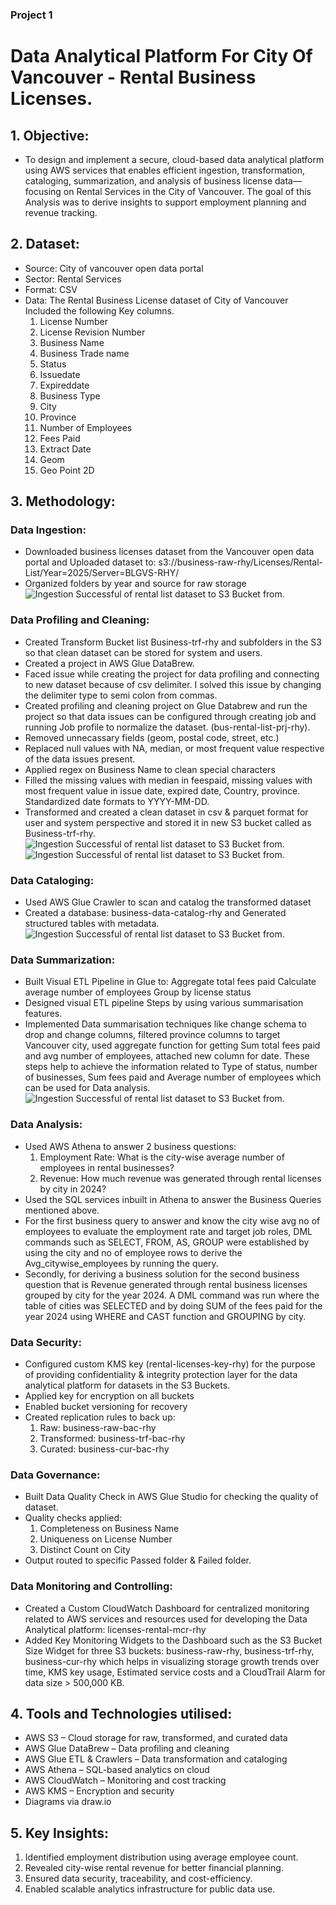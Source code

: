 ### Project 1 

# **Data Analytical Platform For City Of Vancouver - Rental Business Licenses.**

## 1. Objective:
-  To design and implement a secure, cloud-based data analytical platform using AWS services that enables efficient ingestion, transformation, cataloging, summarization, and analysis of business license data—focusing on Rental Services in the City of Vancouver. The goal of this Analysis was to derive insights to support employment planning and revenue tracking.

## 2. Dataset:
- Source: City of vancouver open data portal
- Sector: Rental Services
- Format: CSV
- Data: The Rental Business License dataset of City of Vancouver Included the following Key columns.
  1. License Number
  2. License Revision Number
  3. Business Name
  4. Business Trade name
  5. Status
  6. Issuedate
  7. Expireddate
  8. Business Type
  9. City
  10. Province
  11. Number of Employees
  12. Fees Paid
  13. Extract Date
  14. Geom
  15. Geo Point 2D

## 3. Methodology:
### Data Ingestion:
- Downloaded business licenses dataset from the Vancouver open data portal and Uploaded dataset to: s3://business-raw-rhy/Licenses/Rental-List/Year=2025/Server=BLGVS-RHY/
- Organized folders by year and source for raw storage
![Ingestion Successful of rental list dataset to S3 Bucket from.](https://github.com/RhythmKanani/Data-Analyst-Portfoilio-Rhythm/blob/main/image.png?raw=true)

### Data Profiling and Cleaning:
- Created Transform Bucket list Business-trf-rhy and subfolders in the S3 so that clean dataset can be stored for system and users. 
- Created a project in AWS Glue DataBrew.
- Faced issue while creating the project for data profiling and connecting to new dataset because of csv delimiter. I solved this issue by changing the delimiter type to semi colon  from commas.
- Created profiling and cleaning project on Glue Databrew and run the project so that data issues can be configured through creating job and running Job profile to normalize the dataset. (bus-rental-list-prj-rhy).
- Removed unnecassary fields (geom, postal code, street, etc.)
- Replaced null values with NA, median, or most frequent value respective of the data issues present.
- Applied regex on Business Name to clean special characters
- Filled the missing values with median in feespaid, missing values with most frequent value in issue date, expired date, Country, province. Standardized date formats to YYYY-MM-DD.
- Transformed and created a clean dataset in csv & parquet format for user and system perspective and stored it in new S3 bucket called as Business-trf-rhy.
 ![Ingestion Successful of rental list dataset to S3 Bucket from.](https://github.com/RhythmKanani/Data-Analyst-Portfoilio-Rhythm/blob/main/image.png?raw=true)
 ![Ingestion Successful of rental list dataset to S3 Bucket from.](https://github.com/RhythmKanani/Data-Analyst-Portfoilio-Rhythm/blob/main/image.png?raw=true)

### Data Cataloging:
- Used AWS Glue Crawler to scan and catalog the transformed dataset
- Created a database: business-data-catalog-rhy and Generated structured tables with metadata.
 ![Ingestion Successful of rental list dataset to S3 Bucket from.](https://github.com/RhythmKanani/Data-Analyst-Portfoilio-Rhythm/blob/main/image.png?raw=true)

### Data Summarization:
- Built Visual ETL Pipeline in Glue to:
Aggregate total fees paid
Calculate average number of employees
Group by license status
- Designed visual ETL pipeline Steps by using various summarisation features.
- Implemented Data summarisation techniques like change schema to drop and change columns, filtered province columns to target Vancouver city, used aggregate function for getting Sum total fees paid and avg number of employees, attached new column for date. These steps help to achieve the information related to Type of status, number of businesses, Sum fees paid and Average number of employees which can be used for Data analysis.
 ![Ingestion Successful of rental list dataset to S3 Bucket from.](https://github.com/RhythmKanani/Data-Analyst-Portfoilio-Rhythm/blob/main/image.png?raw=true)

### Data Analysis:
- Used AWS Athena to answer 2 business questions:
  1. Employment Rate: What is the city-wise average number of employees in rental businesses?
  2. Revenue: How much revenue was generated through rental licenses by city in 2024?
- Used the SQL services inbuilt in Athena to answer the Business Queries mentioned above.
- For the first business query to answer and know the city wise avg no of employees to evaluate the employment rate and target job roles, DML commands such as SELECT, FROM, AS, GROUP were established by using the city and no of employee rows to derive the Avg_citywise_employees by running the query.
- Secondly, for deriving a business solution for the second business question that is Revenue generated through rental business licenses grouped by city for the year 2024. A DML command was run where the table of cities was SELECTED and by doing SUM of the fees paid for the year 2024 using WHERE and CAST function and GROUPING by city.

### Data Security:
- Configured custom KMS key (rental-licenses-key-rhy) for the purpose of providing confidentiality & integrity protection layer for the data analytical platform for datasets in the S3 Buckets.
- Applied key for encryption on all buckets
- Enabled bucket versioning for recovery
- Created replication rules to back up:
  1. Raw: business-raw-bac-rhy
  2. Transformed: business-trf-bac-rhy
  3. Curated: business-cur-bac-rhy
  
### Data Governance:
- Built Data Quality Check in AWS Glue Studio for checking the quality of dataset.
- Quality checks applied:
   1. Completeness on Business Name
   2. Uniqueness on License Number
   3. Distinct Count on City
- Output routed to specific Passed folder & Failed folder.
  
### Data Monitoring and Controlling:
- Created a Custom CloudWatch Dashboard for centralized monitoring related to AWS services and resources used for developing the Data Analytical platform: licenses-rental-mcr-rhy
- Added Key Monitoring Widgets to the Dashboard such as the S3 Bucket Size Widget for three S3 buckets: business-raw-rhy, business-trf-rhy, business-cur-rhy which helps in visualizing storage growth trends over time, KMS key usage, Estimated service costs and a CloudTrail Alarm for data size > 500,000 KB.

## 4. Tools and Technologies utilised:
  - AWS S3 – Cloud storage for raw, transformed, and curated data
  - AWS Glue DataBrew – Data profiling and cleaning
  - AWS Glue ETL & Crawlers – Data transformation and cataloging
  - AWS Athena – SQL-based analytics on cloud
  - AWS CloudWatch – Monitoring and cost tracking
  - AWS KMS – Encryption and security
  - Diagrams via draw.io

## 5. Key Insights:
1. Identified employment distribution using average employee count.
2. Revealed city-wise rental revenue for better financial planning.
3. Ensured data security, traceability, and cost-efficiency.
4. Enabled scalable analytics infrastructure for public data use.




   
